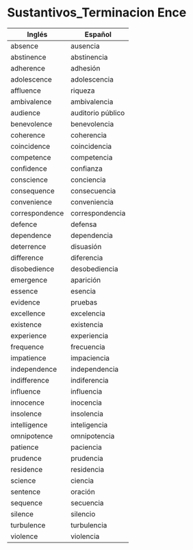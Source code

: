 # Sustantivos_Terminacion Ence


| Inglés       | Español        |
|--------------|----------------|
| absence      | ausencia       |
| abstinence   | abstinencia    |
| adherence    | adhesión       |
| adolescence  | adolescencia   |
| affluence    | riqueza        |
| ambivalence  | ambivalencia   |
| audience     | auditorio público |
| benevolence  | benevolencia   |
| coherence    | coherencia     |
| coincidence  | coincidencia   |
| competence   | competencia    |
| confidence   | confianza      |
| conscience   | conciencia     |
| consequence  | consecuencia   |
| convenience  | conveniencia   |
| correspondence| correspondencia|
| defence      | defensa        |
| dependence   | dependencia    |
| deterrence   | disuasión      |
| difference   | diferencia     |
| disobedience | desobediencia  |
| emergence    | aparición      |
| essence      | esencia        |
| evidence     | pruebas        |
| excellence   | excelencia     |
| existence    | existencia     |
| experience   | experiencia    |
| frequence    | frecuencia     |
| impatience   | impaciencia    |
| independence | independencia  |
| indifference | indiferencia   |
| influence    | influencia     |
| innocence    | inocencia      |
| insolence    | insolencia     |
| intelligence | inteligencia   |
| omnipotence  | omnipotencia   |
| patience     | paciencia      |
| prudence     | prudencia      |
| residence    | residencia     |
| science      | ciencia        |
| sentence     | oración       |
| sequence     | secuencia      |
| silence      | silencio      |
| turbulence   | turbulencia    |
| violence     | violencia      |

